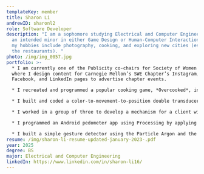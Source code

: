 ```yaml
---
templateKey: member
title: Sharon Li
andrewID: sharonl2
role: Software Developer
description: "I am a sophomore studying Electrical and Computer Engineering with
  an intended minor in either Game Design or Human-Computer Interaction. Some of
  my hobbies include photography, cooking, and exploring new cities (especially
  the restaurants). "
photo: /img/img_0057.jpg
portfolio: >-
  * I am currently one of the Publicity co-chairs for Society of Women Engineers
  where I design content for Carnegie Mellon’s SWE Chapter’s Instagram,
  Facebook, and LinkedIn pages to advertise chapter events.

  * I recreated and programmed a popular cooking game, *Overcooked*, in Python along with additional features such as a functional opponent AI and multiplayer mode under a timeframe of less than 1 week for my 15-112: Fundamentals of Programming and Computer Science term project.

  * I built and coded a color-to-movement-to-position double transducer composed of a color sensor, linear actuator, ultrasonic sensor, servo motor, I2C LCD display, and Arduino Uno where input signals are converted throughout different domains to output an angular position. 

  * I worked in a group of three to develop a mechanism for a client with a disability to which we designed and constructed a personal assistive musical instrument that sends MIDI signals using an Arduino Micro and Fusion 360 to create music digitally based on different inputs dependent on foot movements such as a roller and foot pedals. 

  * I programmed an Android pedometer app using Processing by applying signal processing to accelerometer data read from an Android device and check if it passed through a threshold using peak-to-peak detection in the waveform in order to count steps accurately independent of phone orientation

  * I built a simple gesture detector using the Particle Argon and the Qwiic based accelerometer by coding micro-controller code, interface with a sensor, and stream data over a serial port and sent gestures to the Particle cloud. I detected different gestures such as a line, square, triangle, and circle while showing visual notification as well as the detection of letters of the alphabet.
resume: /img/sharon-li-resume-updated-january-2023-.pdf
year: 2025
degree: BS
major: Electrical and Computer Engineering
linkedIn: https://www.linkedin.com/in/sharon-li16/
---
```

